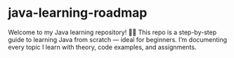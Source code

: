 # java-learning-roadmap
Welcome to my Java learning repository! 👩‍💻   This repo is a step-by-step guide to learning Java from scratch — ideal for beginners.   I’m documenting every topic I learn with theory, code examples, and assignments.
